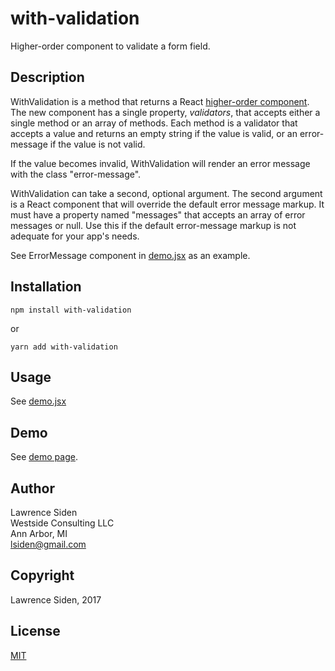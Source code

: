 # with-validation
Higher-order component to validate a form field.

## Description

WithValidation is a method that returns a
React [higher-order component](https://facebook.github.io/react/docs/higher-order-components.html).
The new component has a single property, *validators*, that accepts either a single
method or an array of methods.
Each method is a validator that accepts a value
and returns an empty string if the value is valid,
or an error-message if the value is not valid.

If the value becomes invalid,
WithValidation will render an error message
with the class "error-message".

WithValidation can take a second, optional argument.
The second argument is a React component that will override the default error message markup.
It must have a property named "messages" that accepts an array of error messages or null.
Use this if the default error-message markup is not adequate for your app's needs.

See ErrorMessage component in [demo.jsx](https://github.com/lsiden/with-validation/blob/master/demo.jsx) as an example.

## Installation

	npm install with-validation

or

	yarn add with-validation

## Usage

See [demo.jsx](https://github.com/lsiden/with-validation/blob/master/demo.jsx)

## Demo

See [demo page](https://lsiden.github.io/with-validation/).

## Author
Lawrence Siden  
Westside Consulting LLC  
Ann Arbor, MI  
lsiden@gmail.com

## Copyright
Lawrence Siden, 2017

## License
[MIT](https://opensource.org/licenses/MIT)
